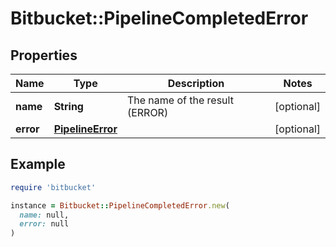 # Bitbucket::PipelineCompletedError

## Properties

| Name | Type | Description | Notes |
| ---- | ---- | ----------- | ----- |
| **name** | **String** | The name of the result (ERROR) | [optional] |
| **error** | [**PipelineError**](PipelineError.md) |  | [optional] |

## Example

```ruby
require 'bitbucket'

instance = Bitbucket::PipelineCompletedError.new(
  name: null,
  error: null
)
```

